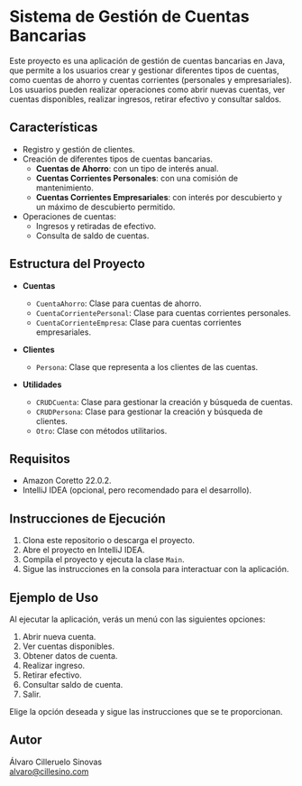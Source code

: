 # Sistema de Gestión de Cuentas Bancarias

Este proyecto es una aplicación de gestión de cuentas bancarias en Java, que permite a los usuarios crear y gestionar diferentes tipos de cuentas, como cuentas de ahorro y cuentas corrientes (personales y empresariales). Los usuarios pueden realizar operaciones como abrir nuevas cuentas, ver cuentas disponibles, realizar ingresos, retirar efectivo y consultar saldos.

## Características

- Registro y gestión de clientes.
- Creación de diferentes tipos de cuentas bancarias.
    - **Cuentas de Ahorro**: con un tipo de interés anual.
    - **Cuentas Corrientes Personales**: con una comisión de mantenimiento.
    - **Cuentas Corrientes Empresariales**: con interés por descubierto y un máximo de descubierto permitido.
- Operaciones de cuentas:
    - Ingresos y retiradas de efectivo.
    - Consulta de saldo de cuentas.

## Estructura del Proyecto

- **Cuentas**
    - `CuentaAhorro`: Clase para cuentas de ahorro.
    - `CuentaCorrientePersonal`: Clase para cuentas corrientes personales.
    - `CuentaCorrienteEmpresa`: Clase para cuentas corrientes empresariales.

- **Clientes**
    - `Persona`: Clase que representa a los clientes de las cuentas.

- **Utilidades**
    - `CRUDCuenta`: Clase para gestionar la creación y búsqueda de cuentas.
    - `CRUDPersona`: Clase para gestionar la creación y búsqueda de clientes.
    - `Otro`: Clase con métodos utilitarios.

## Requisitos

- Amazon Coretto 22.0.2.
- IntelliJ IDEA (opcional, pero recomendado para el desarrollo).

## Instrucciones de Ejecución

1. Clona este repositorio o descarga el proyecto.
2. Abre el proyecto en IntelliJ IDEA.
3. Compila el proyecto y ejecuta la clase `Main`.
4. Sigue las instrucciones en la consola para interactuar con la aplicación.

## Ejemplo de Uso

Al ejecutar la aplicación, verás un menú con las siguientes opciones:

1. Abrir nueva cuenta.
2. Ver cuentas disponibles.
3. Obtener datos de cuenta.
4. Realizar ingreso.
5. Retirar efectivo.
6. Consultar saldo de cuenta.
7. Salir.

Elige la opción deseada y sigue las instrucciones que se te proporcionan.

## Autor

Álvaro Cilleruelo Sinovas   
alvaro@cillesino.com
